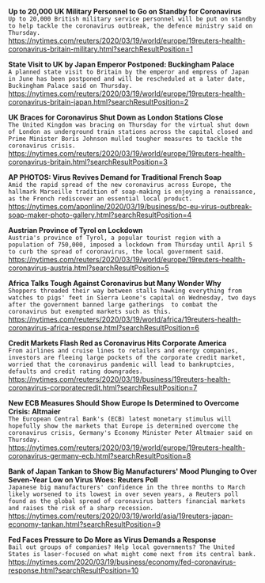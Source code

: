 **Up to 20,000 UK Military Personnel to Go on Standby for Coronavirus**\
`Up to 20,000 British military service personnel will be put on standby to help tackle the coronavirus outbreak, the defence ministry said on Thursday.`\
https://nytimes.com/reuters/2020/03/19/world/europe/19reuters-health-coronavirus-britain-military.html?searchResultPosition=1

**State Visit to UK by Japan Emperor Postponed: Buckingham Palace**\
`A planned state visit to Britain by the emperor and empress of Japan in June has been postponed and will be rescheduled at a later date, Buckingham Palace said on Thursday.`\
https://nytimes.com/reuters/2020/03/19/world/europe/19reuters-health-coronavirus-britain-japan.html?searchResultPosition=2

**UK Braces for Coronavirus Shut Down as London Stations Close**\
`The United Kingdom was bracing on Thursday for the virtual shut down of London as underground train stations across the capital closed and Prime Minister Boris Johnson mulled tougher measures to tackle the coronavirus crisis.`\
https://nytimes.com/reuters/2020/03/19/world/europe/19reuters-health-coronavirus-britain.html?searchResultPosition=3

**AP PHOTOS: Virus Revives Demand for Traditional French Soap**\
`Amid the rapid spread of the new coronavirus across Europe, the hallmark Marseille tradition of soap-making is enjoying a renaissance, as the French rediscover an essential local product.`\
https://nytimes.com/aponline/2020/03/19/business/bc-eu-virus-outbreak-soap-maker-photo-gallery.html?searchResultPosition=4

**Austrian Province of Tyrol on Lockdown**\
`Austria's province of Tyrol, a popular tourist region with a population of 750,000, imposed a lockdown from Thursday until April 5 to curb the spread of coronavirus, the local government said.`\
https://nytimes.com/reuters/2020/03/19/world/europe/19reuters-health-coronavirus-austria.html?searchResultPosition=5

**Africa Talks Tough Against Coronavirus but Many Wonder Why**\
`Shoppers threaded their way between stalls hawking everything from watches to pigs' feet in Sierra Leone's capital on Wednesday, two days after the government banned large gatherings  to combat the coronavirus but exempted markets such as this. `\
https://nytimes.com/reuters/2020/03/19/world/africa/19reuters-health-coronavirus-africa-response.html?searchResultPosition=6

**Credit Markets Flash Red as Coronavirus Hits Corporate America**\
`From airlines and cruise lines to retailers and energy companies, investors are fleeing large pockets of the corporate credit market, worried that the coronavirus pandemic will lead to bankruptcies, defaults and credit rating downgrades.`\
https://nytimes.com/reuters/2020/03/19/business/19reuters-health-coronavirus-corporatecredit.html?searchResultPosition=7

**New ECB Measures Should Show Europe Is Determined to Overcome Crisis: Altmaier**\
`The European Central Bank's (ECB) latest monetary stimulus will hopefully show the markets that Europe is determined overcome the coronavirus crisis, Germany's Economy Minister Peter Altmaier said on Thursday. `\
https://nytimes.com/reuters/2020/03/19/world/europe/19reuters-health-coronavirus-germany-ecb.html?searchResultPosition=8

**Bank of Japan Tankan to Show Big Manufacturers' Mood Plunging to Over Seven-Year Low on Virus Woes: Reuters Poll**\
`Japanese big manufacturers' confidence in the three months to March likely worsened to its lowest in over seven years, a Reuters poll found as the global spread of coronavirus batters financial markets and raises the risk of a sharp recession.`\
https://nytimes.com/reuters/2020/03/19/world/asia/19reuters-japan-economy-tankan.html?searchResultPosition=9

**Fed Faces Pressure to Do More as Virus Demands a Response**\
`Bail out groups of companies? Help local governments? The United States is laser-focused on what might come next from its central bank.`\
https://nytimes.com/2020/03/19/business/economy/fed-coronavirus-response.html?searchResultPosition=10

